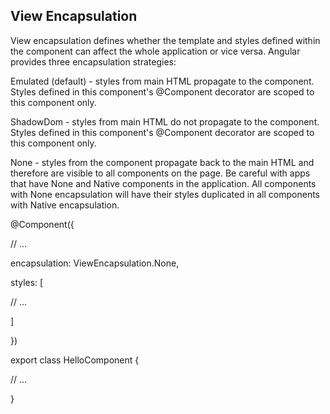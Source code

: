 ## View Encapsulation

View encapsulation defines whether the template and styles defined within the component can affect the whole application
or vice versa. Angular provides three encapsulation strategies:

Emulated (default) - styles from main HTML propagate to the component. Styles defined in this component's @Component
decorator are scoped to this component only.

ShadowDom - styles from main HTML do not propagate to the component. Styles defined in this
component's @Component decorator are scoped to this component only.

None - styles from the component propagate back to the main HTML and therefore are visible to all components on the
page. Be careful with apps that have None and Native components in the application. All components with None
encapsulation will have their styles duplicated in all components with Native encapsulation.

@Component({

// ...

encapsulation: ViewEncapsulation.None,

styles: [

// ...

]


})

export class HelloComponent {

// ...

}
